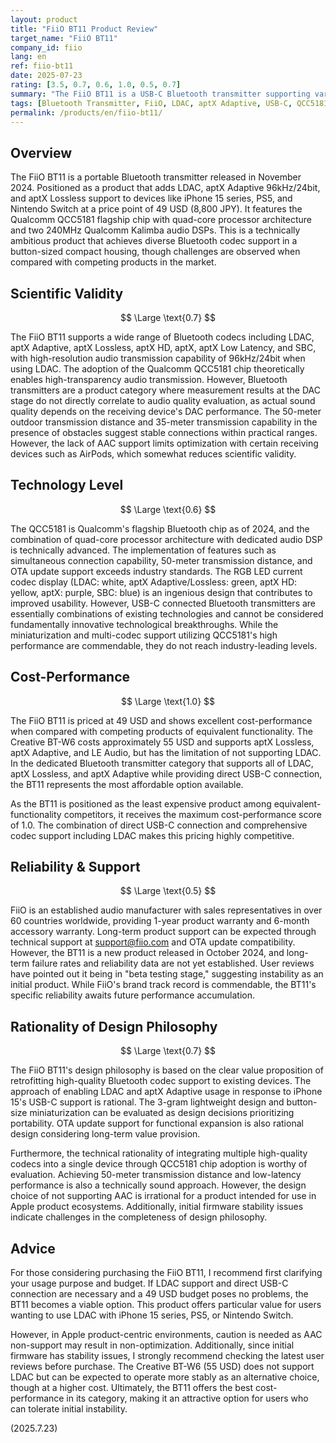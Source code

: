 ```yaml
---
layout: product
title: "FiiO BT11 Product Review"
target_name: "FiiO BT11"
company_id: fiio
lang: en
ref: fiio-bt11
date: 2025-07-23
rating: [3.5, 0.7, 0.6, 1.0, 0.5, 0.7]
summary: "The FiiO BT11 is a USB-C Bluetooth transmitter supporting various Bluetooth codecs for 49 USD. With its QCC5181 chip and comprehensive LDAC/aptX Adaptive/aptX Lossless support, it offers excellent cost-performance as the most affordable option in its category."
tags: [Bluetooth Transmitter, FiiO, LDAC, aptX Adaptive, USB-C, QCC5181]
permalink: /products/en/fiio-bt11/
---
```


## Overview

The FiiO BT11 is a portable Bluetooth transmitter released in November 2024. Positioned as a product that adds LDAC, aptX Adaptive 96kHz/24bit, and aptX Lossless support to devices like iPhone 15 series, PS5, and Nintendo Switch at a price point of 49 USD (8,800 JPY). It features the Qualcomm QCC5181 flagship chip with quad-core processor architecture and two 240MHz Qualcomm Kalimba audio DSPs. This is a technically ambitious product that achieves diverse Bluetooth codec support in a button-sized compact housing, though challenges are observed when compared with competing products in the market.

## Scientific Validity

$$ \Large \text{0.7} $$

The FiiO BT11 supports a wide range of Bluetooth codecs including LDAC, aptX Adaptive, aptX Lossless, aptX HD, aptX, aptX Low Latency, and SBC, with high-resolution audio transmission capability of 96kHz/24bit when using LDAC. The adoption of the Qualcomm QCC5181 chip theoretically enables high-transparency audio transmission. However, Bluetooth transmitters are a product category where measurement results at the DAC stage do not directly correlate to audio quality evaluation, as actual sound quality depends on the receiving device's DAC performance. The 50-meter outdoor transmission distance and 35-meter transmission capability in the presence of obstacles suggest stable connections within practical ranges. However, the lack of AAC support limits optimization with certain receiving devices such as AirPods, which somewhat reduces scientific validity.

## Technology Level

$$ \Large \text{0.6} $$

The QCC5181 is Qualcomm's flagship Bluetooth chip as of 2024, and the combination of quad-core processor architecture with dedicated audio DSP is technically advanced. The implementation of features such as simultaneous connection capability, 50-meter transmission distance, and OTA update support exceeds industry standards. The RGB LED current codec display (LDAC: white, aptX Adaptive/Lossless: green, aptX HD: yellow, aptX: purple, SBC: blue) is an ingenious design that contributes to improved usability. However, USB-C connected Bluetooth transmitters are essentially combinations of existing technologies and cannot be considered fundamentally innovative technological breakthroughs. While the miniaturization and multi-codec support utilizing QCC5181's high performance are commendable, they do not reach industry-leading levels.

## Cost-Performance

$$ \Large \text{1.0} $$

The FiiO BT11 is priced at 49 USD and shows excellent cost-performance when compared with competing products of equivalent functionality. The Creative BT-W6 costs approximately 55 USD and supports aptX Lossless, aptX Adaptive, and LE Audio, but has the limitation of not supporting LDAC. In the dedicated Bluetooth transmitter category that supports all of LDAC, aptX Lossless, and aptX Adaptive while providing direct USB-C connection, the BT11 represents the most affordable option available.

As the BT11 is positioned as the least expensive product among equivalent-functionality competitors, it receives the maximum cost-performance score of 1.0. The combination of direct USB-C connection and comprehensive codec support including LDAC makes this pricing highly competitive.

## Reliability & Support

$$ \Large \text{0.5} $$

FiiO is an established audio manufacturer with sales representatives in over 60 countries worldwide, providing 1-year product warranty and 6-month accessory warranty. Long-term product support can be expected through technical support at support@fiio.com and OTA update compatibility. However, the BT11 is a new product released in October 2024, and long-term failure rates and reliability data are not yet established. User reviews have pointed out it being in "beta testing stage," suggesting instability as an initial product. While FiiO's brand track record is commendable, the BT11's specific reliability awaits future performance accumulation.

## Rationality of Design Philosophy

$$ \Large \text{0.7} $$

The FiiO BT11's design philosophy is based on the clear value proposition of retrofitting high-quality Bluetooth codec support to existing devices. The approach of enabling LDAC and aptX Adaptive usage in response to iPhone 15's USB-C support is rational. The 3-gram lightweight design and button-size miniaturization can be evaluated as design decisions prioritizing portability. OTA update support for functional expansion is also rational design considering long-term value provision.

Furthermore, the technical rationality of integrating multiple high-quality codecs into a single device through QCC5181 chip adoption is worthy of evaluation. Achieving 50-meter transmission distance and low-latency performance is also a technically sound approach. However, the design choice of not supporting AAC is irrational for a product intended for use in Apple product ecosystems. Additionally, initial firmware stability issues indicate challenges in the completeness of design philosophy.

## Advice

For those considering purchasing the FiiO BT11, I recommend first clarifying your usage purpose and budget. If LDAC support and direct USB-C connection are necessary and a 49 USD budget poses no problems, the BT11 becomes a viable option. This product offers particular value for users wanting to use LDAC with iPhone 15 series, PS5, or Nintendo Switch.

However, in Apple product-centric environments, caution is needed as AAC non-support may result in non-optimization. Additionally, since initial firmware has stability issues, I strongly recommend checking the latest user reviews before purchase. The Creative BT-W6 (55 USD) does not support LDAC but can be expected to operate more stably as an alternative choice, though at a higher cost. Ultimately, the BT11 offers the best cost-performance in its category, making it an attractive option for users who can tolerate initial instability.

(2025.7.23)